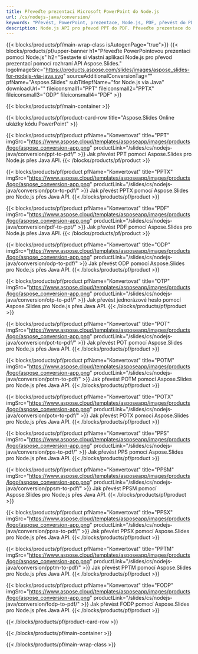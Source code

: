 ```yaml
---
title: Převeďte prezentaci Microsoft PowerPoint do Node.js
url: /cs/nodejs-java/conversion/
keywords: "Převést, PowerPoint, prezentace, Node.js, PDF, převést do PDF, PPT do PDF"
description: Node.js API pro převod PPT do PDF. Převeďte prezentace do JPG, PNG a dalších formátů v Node.js.
---
```



{{< blocks/products/pf/main-wrap-class isAutogenPage="true">}}
{{< blocks/products/pf/upper-banner h1="Převeďte PowerPointovou prezentaci pomocí Node.js" h2="Sestavte si vlastní aplikaci Node.js pro převod prezentací pomocí rozhraní API Aspose.Slides." logoImageSrc="https://products.aspose.com/slides/images/aspose_slides-for-nodejs-via-java.svg" sourceAdditionalConversionTag="" pfName="Aspose.Slides" subTitlepfName="for Node.js via Java" downloadUrl="" fileiconsmall1="PPT" fileiconsmall2="PPTX" fileiconsmall3="ODP" fileiconsmall4="PDF" >}}

{{< blocks/products/pf/main-container >}}

{{< blocks/products/pf/product-card-row title="Aspose.Slides Online ukázky kódu PowerPoint" >}}

{{< blocks/products/pf/product pfName="Konvertovat" title="PPT" imgSrc="https://www.aspose.cloud/templates/asposeapp/images/products/logo/aspose_conversion-app.png" productLink="/slides/cs/nodejs-java/conversion/ppt-to-pdf/" >}}
Jak převést PPT pomocí Aspose.Slides pro Node.js přes Java API.
{{< /blocks/products/pf/product >}}

{{< blocks/products/pf/product pfName="Konvertovat" title="PPTX" imgSrc="https://www.aspose.cloud/templates/asposeapp/images/products/logo/aspose_conversion-app.png" productLink="/slides/cs/nodejs-java/conversion/pptx-to-pdf/" >}}
Jak převést PPTX pomocí Aspose.Slides pro Node.js přes Java API.
{{< /blocks/products/pf/product >}}

{{< blocks/products/pf/product pfName="Konvertovat" title="PDF" imgSrc="https://www.aspose.cloud/templates/asposeapp/images/products/logo/aspose_conversion-app.png" productLink="/slides/cs/nodejs-java/conversion/pdf-to-ppt/" >}}
Jak převést PDF pomocí Aspose.Slides pro Node.js přes Java API.
{{< /blocks/products/pf/product >}}

{{< blocks/products/pf/product pfName="Konvertovat" title="ODP" imgSrc="https://www.aspose.cloud/templates/asposeapp/images/products/logo/aspose_conversion-app.png" productLink="/slides/cs/nodejs-java/conversion/odp-to-pdf/" >}}
Jak převést ODP pomocí Aspose.Slides pro Node.js přes Java API.
{{< /blocks/products/pf/product >}}

{{< blocks/products/pf/product pfName="Konvertovat" title="OTP" imgSrc="https://www.aspose.cloud/templates/asposeapp/images/products/logo/aspose_conversion-app.png" productLink="/slides/cs/nodejs-java/conversion/otp-to-pdf/" >}}
Jak převést jednorázové heslo pomocí Aspose.Slides pro Node.js přes Java API.
{{< /blocks/products/pf/product >}}

{{< blocks/products/pf/product pfName="Konvertovat" title="POT" imgSrc="https://www.aspose.cloud/templates/asposeapp/images/products/logo/aspose_conversion-app.png" productLink="/slides/cs/nodejs-java/conversion/pot-to-pdf/" >}}
Jak převést POT pomocí Aspose.Slides pro Node.js přes Java API.
{{< /blocks/products/pf/product >}}

{{< blocks/products/pf/product pfName="Konvertovat" title="POTM" imgSrc="https://www.aspose.cloud/templates/asposeapp/images/products/logo/aspose_conversion-app.png" productLink="/slides/cs/nodejs-java/conversion/potm-to-pdf/" >}}
Jak převést POTM pomocí Aspose.Slides pro Node.js přes Java API.
{{< /blocks/products/pf/product >}}

{{< blocks/products/pf/product pfName="Konvertovat" title="POTX" imgSrc="https://www.aspose.cloud/templates/asposeapp/images/products/logo/aspose_conversion-app.png" productLink="/slides/cs/nodejs-java/conversion/potx-to-pdf/" >}}
Jak převést POTX pomocí Aspose.Slides pro Node.js přes Java API.
{{< /blocks/products/pf/product >}}

{{< blocks/products/pf/product pfName="Konvertovat" title="PPS" imgSrc="https://www.aspose.cloud/templates/asposeapp/images/products/logo/aspose_conversion-app.png" productLink="/slides/cs/nodejs-java/conversion/pps-to-pdf/" >}}
Jak převést PPS pomocí Aspose.Slides pro Node.js přes Java API.
{{< /blocks/products/pf/product >}}

{{< blocks/products/pf/product pfName="Konvertovat" title="PPSM" imgSrc="https://www.aspose.cloud/templates/asposeapp/images/products/logo/aspose_conversion-app.png" productLink="/slides/cs/nodejs-java/conversion/ppsm-to-pdf/" >}}
Jak převést PPSM pomocí Aspose.Slides pro Node.js přes Java API.
{{< /blocks/products/pf/product >}}

{{< blocks/products/pf/product pfName="Konvertovat" title="PPSX" imgSrc="https://www.aspose.cloud/templates/asposeapp/images/products/logo/aspose_conversion-app.png" productLink="/slides/cs/nodejs-java/conversion/ppsx-to-pdf/" >}}
Jak převést PPSX pomocí Aspose.Slides pro Node.js přes Java API.
{{< /blocks/products/pf/product >}}

{{< blocks/products/pf/product pfName="Konvertovat" title="PPTM" imgSrc="https://www.aspose.cloud/templates/asposeapp/images/products/logo/aspose_conversion-app.png" productLink="/slides/cs/nodejs-java/conversion/pptm-to-pdf/" >}}
Jak převést PPTM pomocí Aspose.Slides pro Node.js přes Java API.
{{< /blocks/products/pf/product >}}

{{< blocks/products/pf/product pfName="Konvertovat" title="FODP" imgSrc="https://www.aspose.cloud/templates/asposeapp/images/products/logo/aspose_conversion-app.png" productLink="/slides/cs/nodejs-java/conversion/fodp-to-pdf/" >}}
Jak převést FODP pomocí Aspose.Slides pro Node.js přes Java API.
{{< /blocks/products/pf/product >}}



{{< /blocks/products/pf/product-card-row >}}

{{< /blocks/products/pf/main-container >}}
    
{{< /blocks/products/pf/main-wrap-class >}}